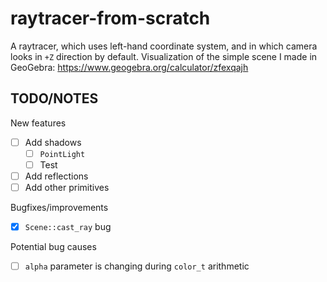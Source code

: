 # raytracer-from-scratch

A raytracer, which uses left-hand coordinate system, and in which camera looks in `+Z` direction by default. Visualization of the simple scene I made in GeoGebra: https://www.geogebra.org/calculator/zfexqajh

## TODO/NOTES
New features
- [ ] Add shadows
    - [ ] `PointLight`
    - [ ] Test
- [ ] Add reflections
- [ ] Add other primitives

Bugfixes/improvements
- [x] `Scene::cast_ray` bug

Potential bug causes
- [ ] `alpha` parameter is changing during `color_t` arithmetic

